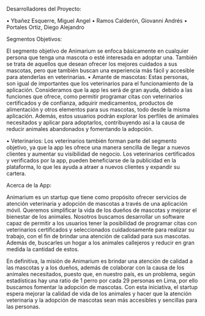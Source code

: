 Desarrolladores del Proyecto:

•	Ybañez Esquerre, Miguel Angel
•	Ramos Calderón, Giovanni Andrés
•	Portales Ortiz, Diego Alejandro 

Segmentos Objetivos:

El segmento objetivo de Animarium se enfoca básicamente en cualquier persona que tenga una mascota o esté interesada en adoptar una. También se trata de aquellos que desean ofrecer los mejores cuidados a sus mascotas, pero que también buscan una experiencia más fácil y accesible para atenderlas en veterinarias. 
•	Amante de mascotas: Estas personas, son igual de importantes que los veterinarios para el funcionamiento de la aplicación. Consideramos que la app les será de gran ayuda, debido a las funciones que ofrece, como permitir programar citas con veterinarios certificados y de confianza, adquirir medicamentos, productos de alimentación y otros elementos para sus mascotas, todo desde la misma aplicación. Además, estos usuarios podrán explorar los perfiles de animales necesitados y aplicar para adoptarlos, contribuyendo así a la causa de reducir animales abandonados y fomentando la adopción.

•	Veterinarios: Los veterinarios también forman parte del segmento objetivo, ya que la app les ofrece una manera sencilla de llegar a nuevos clientes y aumentar su visibilidad de negocio. Los veterinarios certificados y verificados por la app, pueden beneficiarse de la publicidad en la plataforma, lo que les ayuda a atraer a nuevos clientes y expandir su cartera.


Acerca de la App:

Animarium es un startup que tiene como propósito ofrecer servicios de atención veterinaria y adopción de mascotas a través de una aplicación móvil. Queremos simplificar la vida de los dueños de mascotas y mejorar el bienestar de los animales. Nosotros buscamos desarrollar un software capaz de permitir a los usuarios tener la posibilidad de programar citas con veterinarios certificados y seleccionados cuidadosamente para realizar su trabajo, con el fin de brindar una atención de calidad para sus mascotas. Además de, buscarles un hogar a los animales callejeros y reducir en gran medida la cantidad de estos.

En definitiva, la misión de Animarium es brindar una atención de calidad a las mascotas y a los dueños, además de colaborar con la causa de los animales necesitados, puesto que, en nuestro país, es un problema, según estadísticas hay una ratio de 1 perro por cada 29 personas en Lima, por ello buscamos fomentar la adopción de mascotas. Con esta iniciativa, el startup espera mejorar la calidad de vida de los animales y hacer que la atención veterinaria y la adopción de mascotas sean más accesibles y sencillas para las personas.